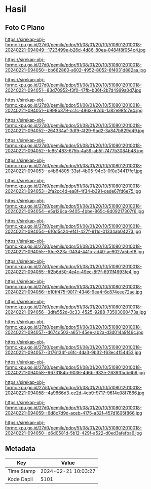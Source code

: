# Hasil

## Foto C Plano

https://sirekap-obj-formc.kpu.go.id/27d0/pemilu/pdpr/51/08/01/20/10/5108012010018-20240221-094049--1723499e-b26d-4d86-80ea-0484f8f054c4.jpg

https://sirekap-obj-formc.kpu.go.id/27d0/pemilu/pdpr/51/08/01/20/10/5108012010018-20240221-094050--bb662863-a602-4952-8052-6f4031d882aa.jpg

https://sirekap-obj-formc.kpu.go.id/27d0/pemilu/pdpr/51/08/01/20/10/5108012010018-20240221-094051--83d70952-f3f0-47fb-b36f-2b7d4999a0d7.jpg

https://sirekap-obj-formc.kpu.go.id/27d0/pemilu/pdpr/51/08/01/20/10/5108012010018-20240221-094051--b998b379-cc1c-4863-92db-1a82e98fc7e4.jpg

https://sirekap-obj-formc.kpu.go.id/27d0/pemilu/pdpr/51/08/01/20/10/5108012010018-20240221-094052--264334af-3df9-4f29-9ad2-3a847b829d49.jpg

https://sirekap-obj-formc.kpu.go.id/27d0/pemilu/pdpr/51/08/01/20/10/5108012010018-20240221-094052--fc851483-675b-4a59-ab5f-7477b3084b48.jpg

https://sirekap-obj-formc.kpu.go.id/27d0/pemilu/pdpr/51/08/01/20/10/5108012010018-20240221-094053--e4b64805-33af-4b05-94c3-0f0e34417fcf.jpg

https://sirekap-obj-formc.kpu.go.id/27d0/pemilu/pdpr/51/08/01/20/10/5108012010018-20240221-094053--2fa2cc4d-ea8f-4f34-b391-cede67fd6e75.jpg

https://sirekap-obj-formc.kpu.go.id/27d0/pemilu/pdpr/51/08/01/20/10/5108012010018-20240221-094054--e5a126ca-9405-4bbe-865c-8d09217307f6.jpg

https://sirekap-obj-formc.kpu.go.id/27d0/pemilu/pdpr/51/08/01/20/10/5108012010018-20240221-094054--610d5c24-ef41-427f-911d-01334ab04273.jpg

https://sirekap-obj-formc.kpu.go.id/27d0/pemilu/pdpr/51/08/01/20/10/5108012010018-20240221-094055--f0ce323a-0434-441b-ad40-ae9027a5bef8.jpg

https://sirekap-obj-formc.kpu.go.id/27d0/pemilu/pdpr/51/08/01/20/10/5108012010018-20240221-094055--ff2b6d50-4e4c-49ec-8f7f-6911f4693fe4.jpg

https://sirekap-obj-formc.kpu.go.id/27d0/pemilu/pdpr/51/08/01/20/10/5108012010018-20240221-094056--b10ff475-9017-4346-9ea4-6c874eee72ae.jpg

https://sirekap-obj-formc.kpu.go.id/27d0/pemilu/pdpr/51/08/01/20/10/5108012010018-20240221-094056--3dfe552d-0c33-4525-9288-73503060473a.jpg

https://sirekap-obj-formc.kpu.go.id/27d0/pemilu/pdpr/51/08/01/20/10/5108012010018-20240221-094057--d674d503-a651-45ee-ab2a-d3d014a9f46c.jpg

https://sirekap-obj-formc.kpu.go.id/27d0/pemilu/pdpr/51/08/01/20/10/5108012010018-20240221-094057--3176134f-c6fc-4da3-9b32-f63ec4154453.jpg

https://sirekap-obj-formc.kpu.go.id/27d0/pemilu/pdpr/51/08/01/20/10/5108012010018-20240221-094058--9673184b-9036-4d6b-932e-2639ff5db6b9.jpg

https://sirekap-obj-formc.kpu.go.id/27d0/pemilu/pdpr/51/08/01/20/10/5108012010018-20240221-094058--4a9666d3-ee2d-4cb9-9717-9614e08f7866.jpg

https://sirekap-obj-formc.kpu.go.id/27d0/pemilu/pdpr/51/08/01/20/10/5108012010018-20240221-094059--6d8c7d9d-aceb-4175-a32f-457d1605f866.jpg

https://sirekap-obj-formc.kpu.go.id/27d0/pemilu/pdpr/51/08/01/20/10/5108012010018-20240221-094050--d6d0581d-5b12-429f-a522-d0ed3afefba6.jpg


## Metadata

| Key        | Value               |
| ---------- | ------------------- |
| Time Stamp | 2024-02-21 10:03:27 |
| Kode Dapil | 5101                |



